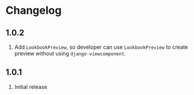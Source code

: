 # Changelog

## 1.0.2

1. Add `LookbookPreview`, so developer can use `LookbookPreview` to create preview without using `django-viewcomponent`.

## 1.0.1

1. Initial release
